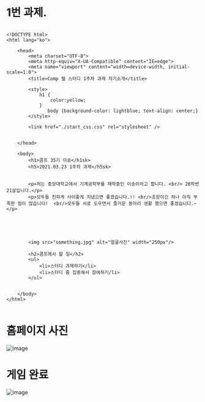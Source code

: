 # 1번 과제.
```htmlhomework1
  
<!DOCTYPE html> 
<html lang="ko"> 

    <head> 
        <meta charset="UTF-8">
        <meta http-equiv="X-UA-Compatible" content="IE=edge">
        <meta name="viewport" content="width=device-width, initial-scale=1.0">
        <title>Comp 웹 스터디 1주차 과제 자기소개</title> 

        <style>
            h1 {
                color:yellow; 
            }
               body {background-color: lightblue; text-align: center;}
        </style> 

        <link href="./start_css.css" rel="stylesheet" />
       
        
    </head>

    <body>
        <h1>콤프 35기 이송</h1sk>
        <h5>2021.03.23 1주차 과제</h5sk>
    
      
        <p>저는 중앙대학교에서 기계공학부를 재학중인 이송이라고 합니다. <br/> 20학번 21살입니다.</p>
        <p>모두들 친하게 사이좋게 지냈으면 좋겠습니다.!! <br/>조장이긴 하나 아직 부족한 점이 많습니다!  <br/>모두들 서로 도우면서 즐거운 동아리 생활 했으면 좋겠습니다.~</p> 
    




        <img src="something.jpg" alt="얼굴사진" width="250px"/>
       
        <h2>콤프에서 할 일</h2>
        <ul>
            <li>스터디 과제하기</li>
            <li>스터디 줌 집중해서 참여하기/li>
        </ul>

    
    </body>
</html>
       
```
          
# 홈페이지 사진
![image](https://user-images.githubusercontent.com/81038321/112713147-0d97bd00-8f17-11eb-959b-0fcefc0b93f5.png)

          
# 게임 완료
![image](https://user-images.githubusercontent.com/81038321/112713142-0a043600-8f17-11eb-91ae-147de296f5f6.png)
          
